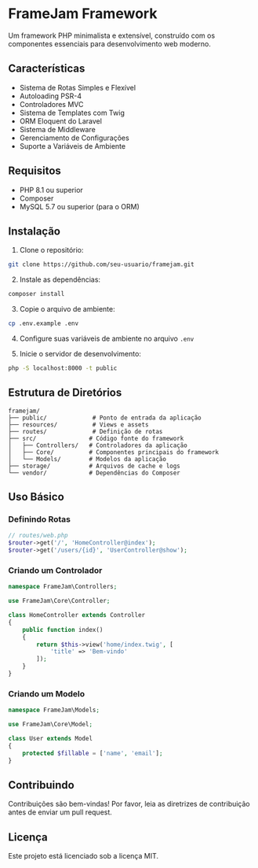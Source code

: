 # FrameJam Framework

Um framework PHP minimalista e extensível, construído com os componentes essenciais para desenvolvimento web moderno.

## Características

- Sistema de Rotas Simples e Flexível
- Autoloading PSR-4
- Controladores MVC
- Sistema de Templates com Twig
- ORM Eloquent do Laravel
- Sistema de Middleware
- Gerenciamento de Configurações
- Suporte a Variáveis de Ambiente

## Requisitos

- PHP 8.1 ou superior
- Composer
- MySQL 5.7 ou superior (para o ORM)

## Instalação

1. Clone o repositório:
```bash
git clone https://github.com/seu-usuario/framejam.git
```

2. Instale as dependências:
```bash
composer install
```

3. Copie o arquivo de ambiente:
```bash
cp .env.example .env
```

4. Configure suas variáveis de ambiente no arquivo `.env`

5. Inicie o servidor de desenvolvimento:
```bash
php -S localhost:8000 -t public
```

## Estrutura de Diretórios

```
framejam/
├── public/             # Ponto de entrada da aplicação
├── resources/          # Views e assets
├── routes/             # Definição de rotas
├── src/               # Código fonte do framework
│   ├── Controllers/   # Controladores da aplicação
│   ├── Core/          # Componentes principais do framework
│   └── Models/        # Modelos da aplicação
├── storage/           # Arquivos de cache e logs
└── vendor/            # Dependências do Composer
```

## Uso Básico

### Definindo Rotas

```php
// routes/web.php
$router->get('/', 'HomeController@index');
$router->get('/users/{id}', 'UserController@show');
```

### Criando um Controlador

```php
namespace FrameJam\Controllers;

use FrameJam\Core\Controller;

class HomeController extends Controller
{
    public function index()
    {
        return $this->view('home/index.twig', [
            'title' => 'Bem-vindo'
        ]);
    }
}
```

### Criando um Modelo

```php
namespace FrameJam\Models;

use FrameJam\Core\Model;

class User extends Model
{
    protected $fillable = ['name', 'email'];
}
```

## Contribuindo

Contribuições são bem-vindas! Por favor, leia as diretrizes de contribuição antes de enviar um pull request.

## Licença

Este projeto está licenciado sob a licença MIT. 